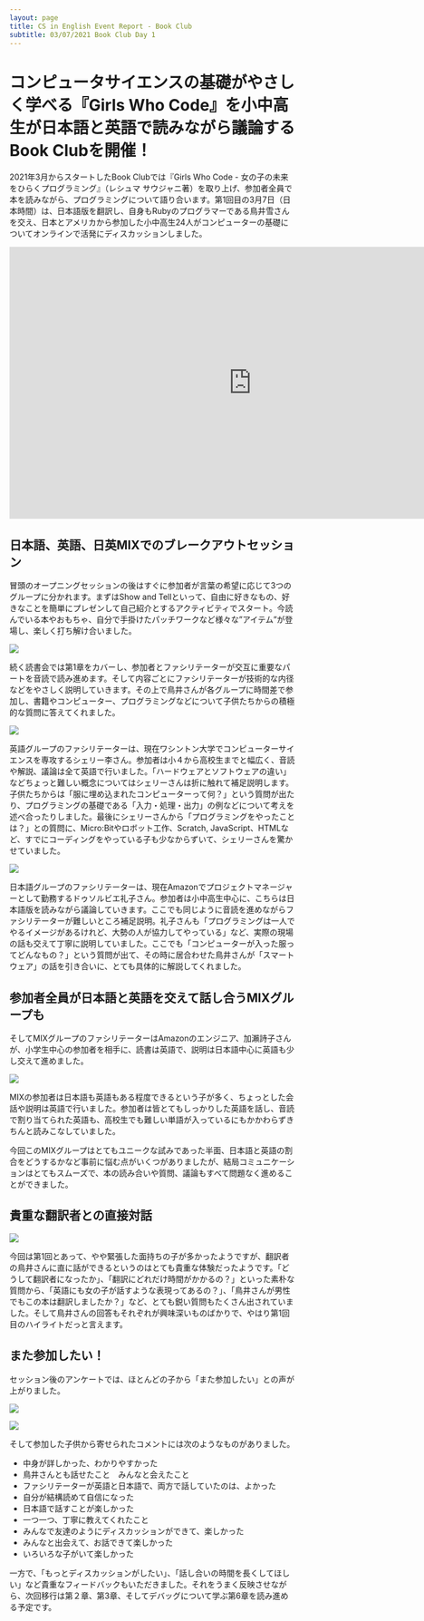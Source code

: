 ```yaml
---
layout: page
title: CS in English Event Report - Book Club
subtitle: 03/07/2021 Book Club Day 1
---
```

# コンピュータサイエンスの基礎がやさしく学べる『Girls Who Code』を小中高生が日本語と英語で読みながら議論するBook Clubを開催！

2021年3月からスタートしたBook Clubでは『Girls Who Code - 女の子の未来をひらくプログラミング』（レシュマ サウジャニ著）を取り上げ、参加者全員で本を読みながら、プログラミングについて語り合います。第1回目の3月7日（日本時間）は、日本語版を翻訳し、自身もRubyのプログラマーである鳥井雪さんを交え、日本とアメリカから参加した小中高生24人がコンピューターの基礎についてオンラインで活発にディスカッションしました。

<iframe width="853" height="480" src="https://www.youtube.com/embed/2g18ga3tXfU" title="YouTube video player" frameborder="0" allow="accelerometer; autoplay; clipboard-write; encrypted-media; gyroscope; picture-in-picture" allowfullscreen></iframe>

## 日本語、英語、日英MIXでのブレークアウトセッション

冒頭のオープニングセッションの後はすぐに参加者が言葉の希望に応じて3つのグループに分かれます。まずはShow and Tellといって、自由に好きなもの、好きなことを簡単にプレゼンして自己紹介とするアクティビティでスタート。今読んでいる本やおもちゃ、自分で手掛けたパッチワークなど様々な”アイテム”が登場し、楽しく打ち解け合いました。

![](/img/2021-03-07/showandtell.jpg)

続く読書会では第1章をカバーし、参加者とファシリテーターが交互に重要なパートを音読で読み進めます。そして内容ごとにファシリテーターが技術的な内径などをやさしく説明していきます。その上で鳥井さんが各グループに時間差で参加し、書籍やコンピューター、プログラミングなどについて子供たちからの積極的な質問に答えてくれました。

![](/img/2021-03-07/shelly.png)

英語グループのファシリテーターは、現在ワシントン大学でコンピューターサイエンスを専攻するシェリー李さん。参加者は小４から高校生までと幅広く、音読や解説、議論は全て英語で行いました。「ハードウェアとソフトウェアの違い」などちょっと難しい概念についてはシェリーさんは折に触れて補足説明します。子供たちからは「服に埋め込まれたコンピューターって何？」という質問が出たり、プログラミングの基礎である「入力・処理・出力」の例などについて考えを述べ合ったりしました。最後にシェリーさんから「プログラミングをやったことは？」との質問に、Micro:Bitやロボット工作、Scratch, JavaScript、HTMLなど、すでにコーディングをやっている子も少なからずいて、シェリーさんを驚かせていました。

![](/img/2021-03-07/reiko.png)


日本語グループのファシリテーターは、現在Amazonでプロジェクトマネージャーとして勤務するドゥソルビエ礼子さん。参加者は小中高生中心に、こちらは日本語版を読みながら議論していきます。ここでも同じように音読を進めながらファシリテーターが難しいところ補足説明。礼子さんも「プログラミングは一人でやるイメージがあるけれど、大勢の人が協力してやっている」など、実際の現場の話も交えて丁寧に説明していました。ここでも「コンピューターが入った服ってどんなもの？」という質問が出て、その時に居合わせた鳥井さんが「スマートウェア」の話を引き合いに、とても具体的に解説してくれました。

## 参加者全員が日本語と英語を交えて話し合うMIXグループも

そしてMIXグループのファシリテーターはAmazonのエンジニア、加瀨詩子さんが、小学生中心の参加者を相手に、読書は英語で、説明は日本語中心に英語も少し交えて進めました。

![](/img/2021-03-07/utako.png)

MIXの参加者は日本語も英語もある程度できるという子が多く、ちょっとした会話や説明は英語で行いました。参加者は皆とてもしっかりした英語を話し、音読で割り当てられた英語も、高校生でも難しい単語が入っているにもかかわらずきちんと読みこなしていました。

今回このMIXグループはとてもユニークな試みであった半面、日本語と英語の割合をどうするかなど事前に悩む点がいくつがありましたが、結局コミュニケーションはとてもスムーズで、本の読み合いや質問、議論もすべて問題なく進めることができました。

## 貴重な翻訳者との直接対話

![](/img/2021-03-07/torii.png)

今回は第1回とあって、やや緊張した面持ちの子が多かったようですが、翻訳者の鳥井さんに直に話ができるというのはとても貴重な体験だったようです。「どうして翻訳者になったか」、「翻訳にどれだけ時間がかかるの？」といった素朴な質問から、「英語にも女の子が話すような表現ってあるの？」、「鳥井さんが男性でもこの本は翻訳しましたか？」など、とても鋭い質問もたくさん出されていました。そして鳥井さんの回答もそれぞれが興味深いものばかりで、やはり第1回目のハイライトだっと言えます。

## また参加したい！

セッション後のアンケートでは、ほとんどの子から「また参加したい」との声が上がりました。

![](/img/2021-03-07/graph1.JPG)

![](/img/2021-03-07/graph2.JPG)

そして参加した子供から寄せられたコメントには次のようなものがありました。

- 中身が詳しかった、わかりやすかった
- 鳥井さんとも話せたこと　みんなと会えたこと
- ファシリテーターが英語と日本語で、両方で話していたのは、よかった
- 自分が結構読めて自信になった
- 日本語で話すことが楽しかった
- 一つ一つ、丁寧に教えてくれたこと
- みんなで友達のようにディスカッションができて、楽しかった
- みんなと出会えて、お話できて楽しかった
- いろいろな子がいて楽しかった

一方で、「もっとディスカッションがしたい」、「話し合いの時間を長くしてほしい」など貴重なフィードバックもいただきました。それをうまく反映させながら、次回移行は第２章、第3章、そしてデバッグについて学ぶ第6章を読み進める予定です。

